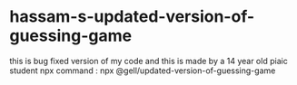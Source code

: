 # hassam-s-updated-version-of-guessing-game
this is bug fixed version of my code and this is made by a 14 year old piaic student
npx command : npx @gell/updated-version-of-guessing-game
